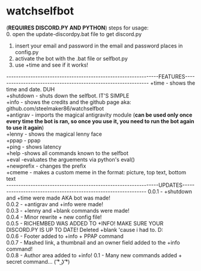 # watchselfbot
(**REQUIRES DISCORD.PY AND PYTHON**)
steps for usage:                                                                                                                           
0. open the update-discordpy.bat file to get discord.py                                                                                   
1. insert your email and password in the email and password places in config.py
2. activate the bot with the .bat file or selfbot.py
3. use +time and see if it works!

---------------------------------------------------------------FEATURES---------------------------------------------------------------
+time - shows the time and date. DUH                                                                                                       
+shutdown - shuts down the selfbot. IT'S SIMPLE                                                                                           
+info - shows the credits and the github page aka: github.com/steelmaker86/watchselfbot                                                   
+antigrav - imports the magical antigravity module (**can be used only once every time the bot is ran, so once you use it,  you need to run the bot again to use it again**)                                                                                                       
+lenny - shows the magical lenny face                                                                                                     
+ppap - ppap                                                                                                                               
+ping - shows latency                                                                                                                     
+help -shows all commands known to the selfbot                                                                                             
+eval -evaluates the arguements via python's eval()                                                                                       
+newprefix - changes the prefix                                                                                                           
+cmeme - makes a custom meme in the format: picture, top text, bottom text                                                                 
---------------------------------------------------------------UPDATES---------------------------------------------------------------
0.0.1 - +shutdown and +time were made AKA bot was made!                                                                                   
0.0.2 - +antigrav and +info were made!                                                                                                     
0.0.3 - +lenny and +blank commands were made!                                                                                             
0.0.4 - Minor rewrite + new config file!                                                                                                 
0.0.5 - RICHEMBED WAS ADDED TO +INFO! MAKE SURE YOUR DISCORD.PY IS UP TO DATE! Deleted +blank 'cause i had to. D:                         
0.0.6 - Footer added to +info + PPAP command                                                                                               
0.0.7 - Mashed link, a thumbnail and an owner field added to the +info command!                                                           
0.0.8 - Author area added to +info!
0.1 - Many new commands added + secret command... ( ͡° ͜ʖ ͡°)
